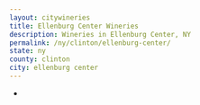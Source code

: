 ```yaml
---
layout: citywineries
title: Ellenburg Center Wineries
description: Wineries in Ellenburg Center, NY
permalink: /ny/clinton/ellenburg-center/
state: ny
county: clinton
city: ellenburg center
---
```

-
